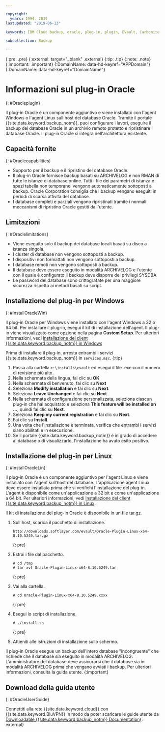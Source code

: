 ```yaml
---

copyright:
  years: 1994, 2019
lastupdated: "2019-06-13"

keywords: IBM Cloud backup, oracle, plug-in, plugin, EVault, Carbonite

subcollection: Backup

---
```

{:pre: .pre}
{:external: target="_blank" .external}
{:tip: .tip}
{:note: .note}
{:important: .important}
{:DomainName: data-hd-keyref="APPDomain"}
{:DomainName: data-hd-keyref="DomainName"}

# Informazioni sul plug-in Oracle
{: #Oracleplugin}

Il plug-in Oracle è un componente aggiuntivo e viene installato con l'agent Windows o l'agent Linux sull'host del database Oracle. Tramite il portale {{site.data.keyword.backup_notm}}, puoi configurare i lavori, eseguire il backup dei database Oracle in un archivio remoto protetto e ripristinare i database Oracle. Il plug-in Oracle si integra nell'architettura esistente.

## Capacità fornite
{: #Oraclecapabilities}

- Supporto per il backup e il ripristino del database Oracle.
- Il plug-in Oracle fornisce backup basati su ARCHIVELOG e non RMAN di tutte le istanze di database online. Tutti i file dei parametri di istanza e spazi tabella non temporanei vengono automaticamente sottoposti a backup. Oracle Corporation consiglia che i backup vengano eseguiti in periodi di scarsa attività del database.
- I database completi e parziali vengono ripristinati tramite i normali meccanismi di ripristino Oracle gestiti dall'utente.

## Limitazioni
{: #Oraclelimitations}
- Viene eseguito solo il backup dei database locali basati su disco a istanza singola.
- I cluster di database non vengono sottoposti a backup.
- I dispositivi non formattati non vengono sottoposti a backup.
- I database remoti non vengono sottoposti a backup.
- Il database deve essere eseguito in modalità ARCHIVELOG e l'utente con il quale è configurato il backup deve disporre dei privilegi SYSDBA.
- Le password del database sono crittografate per una maggiore sicurezza rispetto ai metodi basati su script.

## Installazione del plug-in per Windows
{: #installOracleWin}

Il plug-in Oracle per Windows viene installato con l'agent Windows a 32 o 64 bit. Per installare il plug-in, esegui il kit di installazione dell'agent. Il plug-in viene visualizzato come opzione nella pagina **Custom Setup**. Per ulteriori informazioni, vedi [Installazione del client {{site.data.keyword.backup_notm}} in Windows](/docs/infrastructure/Backup?topic=Backup-InstallinWindows)

Prima di installare il plug-in, arresta entrambi i servizi {{site.data.keyword.backup_notm}} in `services.msc`.
{:tip}

1. Passa alla cartella `c:\installs\evault` ed esegui il file .exe con il numero di revisione più alto.
2. Nella schermata della lingua, fai clic su **OK**
3. Nella schermata di benvenuto, fai clic su **Next**
4. Seleziona **Modify installation** e fai clic su **Next**.
5. Seleziona **Leave Unchanged** e fai clic su **Next**.
6. Nella schermata di configurazione personalizzata, seleziona ciascun plug-in che hai acquistato e seleziona **This feature will be installed on ...**, quindi fai clic su **Next**.
7. Seleziona **Keep my current registration** e fai clic su **Next**.
8. Fai clic su **Install**.
9. Una volta che l'installazione è terminata, verifica che entrambi i servizi siano abilitati e in esecuzione.
10. Se il portale {{site.data.keyword.backup_notm}} è in grado di accedere al database o di visualizzarlo, l'installazione ha avuto esito positivo.

## Installazione del plug-in per Linux
{: #installOracleLin}

Il plug-in Oracle è un componente aggiuntivo per l'agent Linux e viene installato con l'agent sull'host del database. L'applicazione agent Linux deve essere installata prima che si verifichi l'installazione del plug-in. L'agent è disponibile come un'applicazione a 32 bit e come un'applicazione a 64 bit. Per ulteriori informazioni, vedi [Installazione del client {{site.data.keyword.backup_notm}} in Linux](/docs/infrastructure/Backup?topic=Backup-InstallinLinux).

Il kit di installazione del plug-in Oracle è disponibile in un file tar.gz.

1. Sull'host, scarica il pacchetto di installazione.
   ```
   http://downloads.softlayer.com/evault/Oracle-Plugin-Linux-x64-8.10.5249.tar.gz
   ```
   {: pre}

2. Estrai i file dal pacchetto.
   ```
   # cd /tmp
   # tar xvf Oracle-Plugin-Linux-x64-8.10.5249.tar
   ```
   {: pre}

3. Vai alla cartella.
   ```
   # cd Oracle-Plugin-Linux-x64-8.10.5249.xxxx
   ```
   {: pre}

4. Esegui lo script di installazione.
   ```
   # ./install.sh
   ```
   {: pre}

5. Attieniti alle istruzioni di installazione sullo schermo.

Il plug-in Oracle esegue un backup dell'intero database "incongruente" che richiede che il database sia eseguito in modalità ARCHIVELOG. L'amministratore del database deve assicurarsi che il database sia in modalità ARCHIVELOG prima che vengano avviati i backup. Per ulteriori informazioni, consulta la guida utente.
{:important}


## Download della guida utente
{: #OracleUserGuide}

Connettiti alla rete {{site.data.keyword.cloud}} con {{site.data.keyword.BluVPN}} in modo da poter scaricare le guide utente da [Downloadable {{site.data.keyword.backup_notm}} Documentation](http://downloads.service.softlayer.com/evault/Documentation/){: external}
